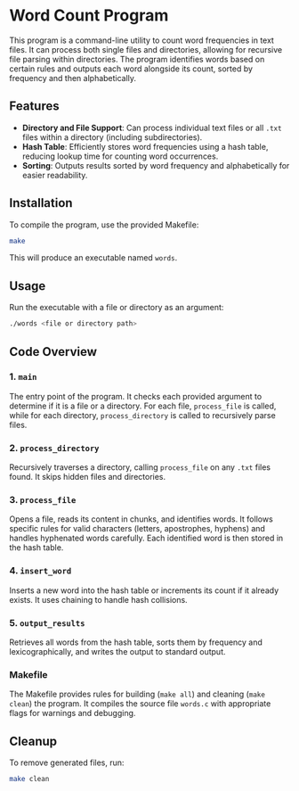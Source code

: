 # Word Count Program

This program is a command-line utility to count word frequencies in text files. It can process both single files and directories, allowing for recursive file parsing within directories. The program identifies words based on certain rules and outputs each word alongside its count, sorted by frequency and then alphabetically.

## Features
- **Directory and File Support**: Can process individual text files or all `.txt` files within a directory (including subdirectories).
- **Hash Table**: Efficiently stores word frequencies using a hash table, reducing lookup time for counting word occurrences.
- **Sorting**: Outputs results sorted by word frequency and alphabetically for easier readability.

## Installation
To compile the program, use the provided Makefile:

```bash
make
```

This will produce an executable named `words`.

## Usage
Run the executable with a file or directory as an argument:

```bash
./words <file or directory path>
```

## Code Overview

### 1. `main`
The entry point of the program. It checks each provided argument to determine if it is a file or a directory. For each file, `process_file` is called, while for each directory, `process_directory` is called to recursively parse files.

### 2. `process_directory`
Recursively traverses a directory, calling `process_file` on any `.txt` files found. It skips hidden files and directories.

### 3. `process_file`
Opens a file, reads its content in chunks, and identifies words. It follows specific rules for valid characters (letters, apostrophes, hyphens) and handles hyphenated words carefully. Each identified word is then stored in the hash table.

### 4. `insert_word`
Inserts a new word into the hash table or increments its count if it already exists. It uses chaining to handle hash collisions.

### 5. `output_results`
Retrieves all words from the hash table, sorts them by frequency and lexicographically, and writes the output to standard output.

### Makefile
The Makefile provides rules for building (`make all`) and cleaning (`make clean`) the program. It compiles the source file `words.c` with appropriate flags for warnings and debugging.

## Cleanup
To remove generated files, run:

```bash
make clean
```

